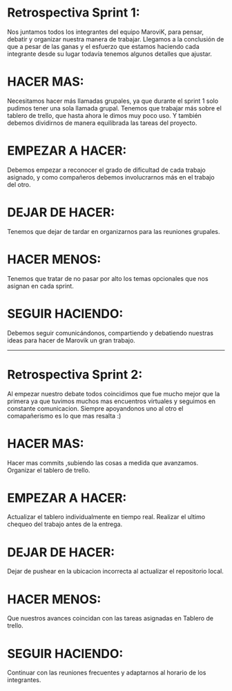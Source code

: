 # Retrospectiva Sprint 1:

Nos juntamos todos los integrantes del equipo MaroviK, para pensar, debatir y organizar nuestra manera de trabajar.
Llegamos a la conclusión de que a pesar de las ganas y el esfuerzo que estamos haciendo cada integrante desde su lugar todavía tenemos algunos detalles que ajustar.
# HACER MAS:
Necesitamos hacer más llamadas grupales, ya que durante el sprint 1 solo pudimos tener una sola llamada grupal.
Tenemos que trabajar más sobre el tablero de trello,  que hasta ahora le dimos muy poco uso.
Y también debemos dividirnos de manera equilibrada las tareas del proyecto.

# EMPEZAR A HACER:
Debemos empezar a reconocer el grado de dificultad de cada trabajo asignado, y como compañeros debemos involucrarnos más en el trabajo del otro.

# DEJAR DE HACER:
Tenemos que dejar de tardar en organizarnos para las reuniones grupales.


# HACER MENOS:
Tenemos que tratar de no pasar por alto los temas opcionales que nos asignan en cada sprint.

# SEGUIR HACIENDO:
Debemos seguir comunicándonos, compartiendo y debatiendo nuestras ideas para hacer de Marovik un gran trabajo.


------------------------------------------------------------------------


# Retrospectiva Sprint 2:

Al empezar nuestro debate todos coincidimos que fue mucho mejor que la primera ya que tuvimos muchos mas encuentros virtuales y seguimos en constante comunicacion.
Siempre apoyandonos uno al otro el comapañerismo es lo que mas resalta :)

# HACER MAS:
Hacer mas commits ,subiendo las cosas a medida que avanzamos.
Organizar el tablero de trello.

# EMPEZAR A HACER:
Actualizar el tablero individualmente en tiempo real.
Realizar el ultimo chequeo del trabajo antes de la entrega.


# DEJAR DE HACER:
Dejar de pushear en la ubicacion incorrecta al actualizar el repositorio local.


# HACER MENOS:
Que nuestros avances coincidan con las tareas asignadas en Tablero de trello.

# SEGUIR HACIENDO:
Continuar con las reuniones frecuentes y adaptarnos al horario de los integrantes.